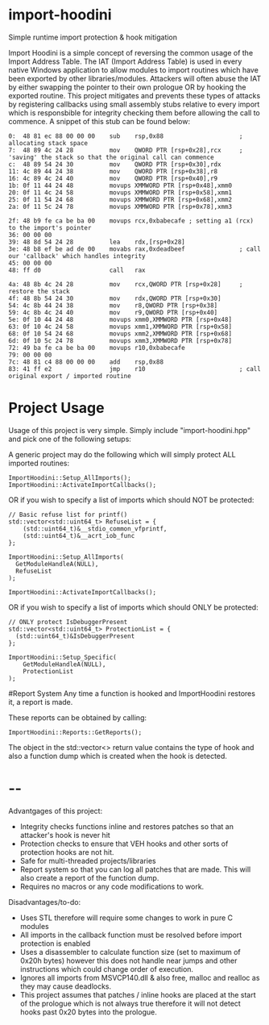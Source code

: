 # import-hoodini
Simple runtime import protection &amp; hook mitigation

Import Hoodini is a simple concept of reversing the common usage of the Import Address Table.
The IAT (Import Address Table) is used in every native Windows application to allow modules to import routines which have been exported by other libraries/modules. Attackers will often abuse the IAT by either swapping the pointer to their own prologue OR by hooking the exported routine. This project mitigates and prevents these types of attacks by registering callbacks using small assembly stubs relative to every import which is responsbible for integrity checking them before allowing the call to commence. A snippet of this stub can be found below:
```
0:  48 81 ec 88 00 00 00    sub    rsp,0x88                     ; allocating stack space
7:  48 89 4c 24 28          mov    QWORD PTR [rsp+0x28],rcx     ; 'saving' the stack so that the original call can commence
c:  48 89 54 24 30          mov    QWORD PTR [rsp+0x30],rdx
11: 4c 89 44 24 38          mov    QWORD PTR [rsp+0x38],r8
16: 4c 89 4c 24 40          mov    QWORD PTR [rsp+0x40],r9
1b: 0f 11 44 24 48          movups XMMWORD PTR [rsp+0x48],xmm0
20: 0f 11 4c 24 58          movups XMMWORD PTR [rsp+0x58],xmm1
25: 0f 11 54 24 68          movups XMMWORD PTR [rsp+0x68],xmm2
2a: 0f 11 5c 24 78          movups XMMWORD PTR [rsp+0x78],xmm3
    
2f: 48 b9 fe ca be ba 00    movups rcx,0xbabecafe ; setting a1 (rcx) to the import's pointer
36: 00 00 00
39: 48 8d 54 24 28          lea    rdx,[rsp+0x28]
3e: 48 b8 ef be ad de 00    movabs rax,0xdeadbeef               ; call our 'callback' which handles integrity
45: 00 00 00
48: ff d0                   call   rax                        
		
4a: 48 8b 4c 24 28          mov    rcx,QWORD PTR [rsp+0x28]     ; restore the stack
4f: 48 8b 54 24 30          mov    rdx,QWORD PTR [rsp+0x30]
54: 4c 8b 44 24 38          mov    r8,QWORD PTR [rsp+0x38]
59: 4c 8b 4c 24 40          mov    r9,QWORD PTR [rsp+0x40]
5e: 0f 10 44 24 48          movups xmm0,XMMWORD PTR [rsp+0x48]
63: 0f 10 4c 24 58          movups xmm1,XMMWORD PTR [rsp+0x58]
68: 0f 10 54 24 68          movups xmm2,XMMWORD PTR [rsp+0x68]
6d: 0f 10 5c 24 78          movups xmm3,XMMWORD PTR [rsp+0x78]
72: 49 ba fe ca be ba 00    movups r10,0xbabecafe
79: 00 00 00
7c: 48 81 c4 88 00 00 00    add    rsp,0x88                  
83: 41 ff e2                jmp    r10                          ; call original export / imported routine
```




# Project Usage
Usage of this project is very simple. Simply include "import-hoodini.hpp" and pick one of the following setups:

A generic project may do the following which will simply protect ALL imported routines:
```
ImportHoodini::Setup_AllImports();
ImportHoodini::ActivateImportCallbacks();
```

OR if you wish to specify a list of imports which should NOT be protected:
```
// Basic refuse list for printf()
std::vector<std::uint64_t> RefuseList = {
	(std::uint64_t)&__stdio_common_vfprintf,
	(std::uint64_t)&__acrt_iob_func
};

ImportHoodini::Setup_AllImports(
  GetModuleHandleA(NULL),
  RefuseList
);

ImportHoodini::ActivateImportCallbacks();
```

OR if you wish to specify a list of imports which should ONLY be protected:
```
// ONLY protect IsDebuggerPresent
std::vector<std::uint64_t> ProtectionList = {
  (std::uint64_t)&IsDebuggerPresent
};

ImportHoodini::Setup_Specific(
	GetModuleHandleA(NULL),
	ProtectionList
);
```




#Report System
Any time a function is hooked and ImportHoodini restores it, a report is made. 

These reports can be obtained by calling:
```
ImportHoodini::Reports::GetReports();
```

The object in the std::vector<> return value contains the type of hook and also a function dump which is created when the hook is detected.




# --
Advantgages of this project:
- Integrity checks functions inline and restores patches so that an attacker's hook is never hit
- Protection checks to ensure that VEH hooks and other sorts of protection hooks are not hit.
- Safe for multi-threaded projects/libraries
- Report system so that you can log all patches that are made. This will also create a report of the function dump. 
- Requires no macros or any code modifications to work.

Disadvantages/to-do:
- Uses STL therefore will require some changes to work in pure C modules 
- All imports in the callback function must be resolved before import protection is enabled
- Uses a disassembler to calculate function size (set to maximum of 0x20h bytes) however this does not handle near jumps and other instructions which could change order of execution.
- Ignores all imports from MSVCP140.dll & also free, malloc and realloc as they may cause deadlocks.
- This project assumes that patches / inline hooks are placed at the start of the prologue which is not always true therefore it will not detect hooks past 0x20 bytes into the prologue.
